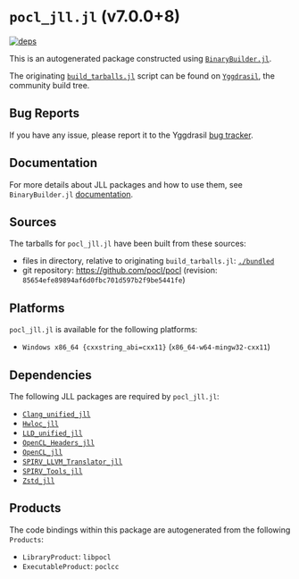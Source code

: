 # `pocl_jll.jl` (v7.0.0+8)

[![deps](https://juliahub.com/docs/pocl_jll/deps.svg)](https://juliahub.com/ui/Packages/General/pocl_jll/)

This is an autogenerated package constructed using [`BinaryBuilder.jl`](https://github.com/JuliaPackaging/BinaryBuilder.jl).

The originating [`build_tarballs.jl`](https://github.com/JuliaPackaging/Yggdrasil/blob/18bf27569f667c4729a76eca2f7752521b5ea77c/P/pocl/pocl@7/build_tarballs.jl) script can be found on [`Yggdrasil`](https://github.com/JuliaPackaging/Yggdrasil/), the community build tree.

## Bug Reports

If you have any issue, please report it to the Yggdrasil [bug tracker](https://github.com/JuliaPackaging/Yggdrasil/issues).

## Documentation

For more details about JLL packages and how to use them, see `BinaryBuilder.jl` [documentation](https://docs.binarybuilder.org/stable/jll/).

## Sources

The tarballs for `pocl_jll.jl` have been built from these sources:

* files in directory, relative to originating `build_tarballs.jl`: [`./bundled`](https://github.com/JuliaPackaging/Yggdrasil/tree/18bf27569f667c4729a76eca2f7752521b5ea77c/P/pocl/pocl@7/bundled)
* git repository: https://github.com/pocl/pocl (revision: `85654efe89894af6d0fbc701d597b2f9be5441fe`)

## Platforms

`pocl_jll.jl` is available for the following platforms:

* `Windows x86_64 {cxxstring_abi=cxx11}` (`x86_64-w64-mingw32-cxx11`)

## Dependencies

The following JLL packages are required by `pocl_jll.jl`:

* [`Clang_unified_jll`](https://github.com/JuliaBinaryWrappers/Clang_unified_jll.jl)
* [`Hwloc_jll`](https://github.com/JuliaBinaryWrappers/Hwloc_jll.jl)
* [`LLD_unified_jll`](https://github.com/JuliaBinaryWrappers/LLD_unified_jll.jl)
* [`OpenCL_Headers_jll`](https://github.com/JuliaBinaryWrappers/OpenCL_Headers_jll.jl)
* [`OpenCL_jll`](https://github.com/JuliaBinaryWrappers/OpenCL_jll.jl)
* [`SPIRV_LLVM_Translator_jll`](https://github.com/JuliaBinaryWrappers/SPIRV_LLVM_Translator_jll.jl)
* [`SPIRV_Tools_jll`](https://github.com/JuliaBinaryWrappers/SPIRV_Tools_jll.jl)
* [`Zstd_jll`](https://github.com/JuliaBinaryWrappers/Zstd_jll.jl)

## Products

The code bindings within this package are autogenerated from the following `Products`:

* `LibraryProduct`: `libpocl`
* `ExecutableProduct`: `poclcc`
